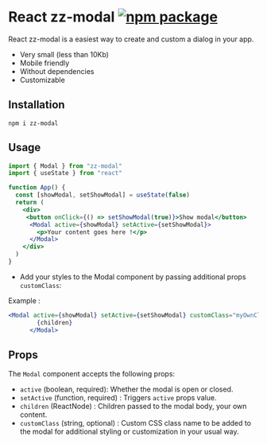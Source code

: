 # React zz-modal [![npm package](https://img.shields.io/npm/v/zz-modal.svg?style=flat-square)](https://www.npmjs.org/package/zz-modal)

React zz-modal is a easiest way to create and custom a dialog in your app.

- Very small (less than 10Kb)
- Mobile friendly
- Without dependencies
- Customizable 

## Installation

`npm i zz-modal`

## Usage

```jsx
import { Modal } from "zz-modal"
import { useState } from "react"

function App() {
  const [showModal, setShowModal] = useState(false)
  return (
    <div>
	 <button onClick={() => setShowModal(true)}>Show modal</button>
      <Modal active={showModal} setActive={setShowModal}>
        <p>Your content goes here !</p>
      </Modal>
    </div>
  )
}
```

* Add your styles to the Modal component by passing additional props `customClass`:

Example :
```jsx
<Modal active={showModal} setActive={setShowModal} customClass="myOwnClass">
        {children}
      </Modal>
```

## Props

The `Modal` component accepts the following props:

- `active` (boolean, required): Whether the modal is open or closed.
- `setActive` (function, required) : Triggers `active` props value.
- `children` (ReactNode) : Children passed to the modal body, your own content.
- `customClass` (string, optional) :  Custom CSS class name to be added to the modal for additional styling or customization in your usual way.